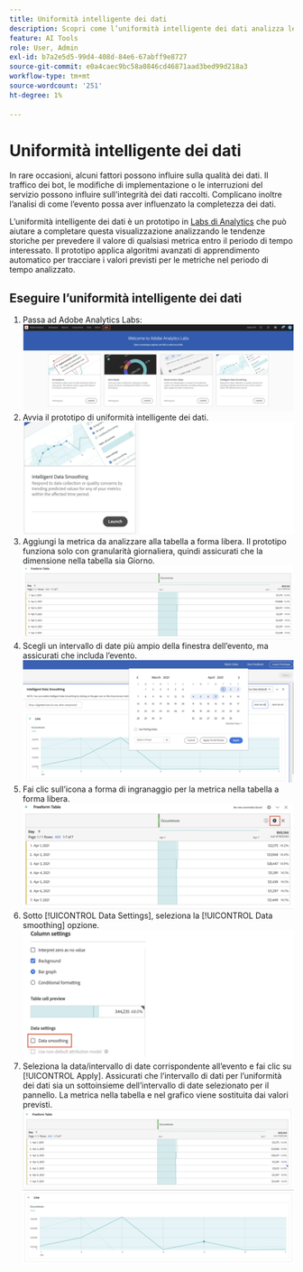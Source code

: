 ```yaml
---
title: Uniformità intelligente dei dati
description: Scopri come l’uniformità intelligente dei dati analizza le tendenze della cronologia per prevedere il valore di qualsiasi metrica entro un periodo di tempo interessato.
feature: AI Tools
role: User, Admin
exl-id: b7a2e5d5-99d4-408d-84e6-67abff9e8727
source-git-commit: e0a4caec9bc58a0846cd46871aad3bed99d218a3
workflow-type: tm+mt
source-wordcount: '251'
ht-degree: 1%

---
```


# Uniformità intelligente dei dati

In rare occasioni, alcuni fattori possono influire sulla qualità dei dati. Il traffico dei bot, le modifiche di implementazione o le interruzioni del servizio possono influire sull’integrità dei dati raccolti. Complicano inoltre l’analisi di come l’evento possa aver influenzato la completezza dei dati.

L’uniformità intelligente dei dati è un prototipo in [Labs di Analytics](/help/analyze/labs.md) che può aiutare a completare questa visualizzazione analizzando le tendenze storiche per prevedere il valore di qualsiasi metrica entro il periodo di tempo interessato. Il prototipo applica algoritmi avanzati di apprendimento automatico per tracciare i valori previsti per le metriche nel periodo di tempo analizzato.

## Eseguire l’uniformità intelligente dei dati

1. Passa ad Adobe Analytics Labs:
   ![Labs](assets/labs.png)
1. Avvia il prototipo di uniformità intelligente dei dati.
   ![Avvia prototipo](assets/intelligent-ds.png)
1. Aggiungi la metrica da analizzare alla tabella a forma libera. Il prototipo funziona solo con granularità giornaliera, quindi assicurati che la dimensione nella tabella sia Giorno.
   ![Aggiungi metrica](assets/add-metric.png)
1. Scegli un intervallo di date più ampio della finestra dell’evento, ma assicurati che includa l’evento.
   ![Intervallo date](assets/date-range.png)
1. Fai clic sull’icona a forma di ingranaggio per la metrica nella tabella a forma libera.
   ![Icona ingranaggio](assets/gear-icon.png)
1. Sotto [!UICONTROL Data Settings], seleziona la [!UICONTROL Data smoothing] opzione.
   ![Uniformità dei dati](assets/column-setting.png)
1. Seleziona la data/intervallo di date corrispondente all’evento e fai clic su [!UICONTROL Apply].
Assicurati che l’intervallo di dati per l’uniformità dei dati sia un sottoinsieme dell’intervallo di date selezionato per il pannello. La metrica nella tabella e nel grafico viene sostituita dai valori previsti.
   ![Valori previsti](assets/predictive-values.png)
